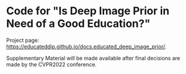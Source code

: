 # Code for "Is Deep Image Prior in Need of a Good Education?"

Project page: https://educateddip.github.io/docs.educated_deep_image_prior/.

Supplementary Material will be made available after final decisions are made by the CVPR2022 conference.
